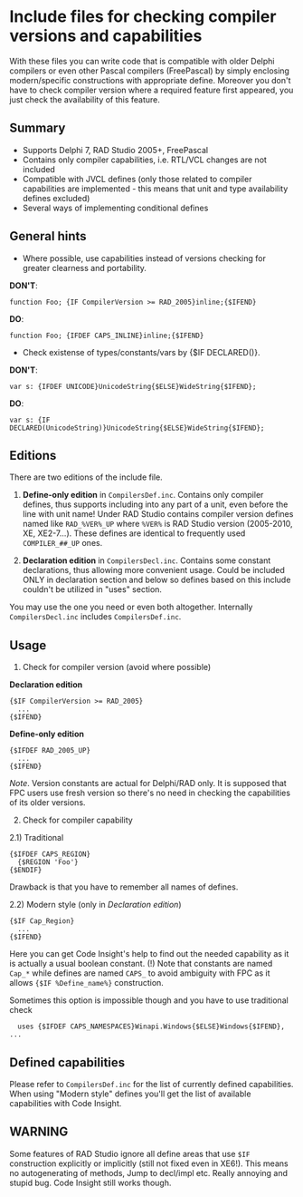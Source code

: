 Include files for checking compiler versions and capabilities
=============================================================

With these files you can write code that is compatible with older Delphi compilers or even other Pascal compilers (FreePascal) by simply enclosing modern/specific constructions with appropriate define. Moreover you don't have to check compiler version where a required feature first appeared, you just check the availability of this feature.

Summary
-------
- Supports Delphi 7, RAD Studio 2005+, FreePascal
- Contains only compiler capabilities, i.e. RTL/VCL changes are not included
- Compatible with JVCL defines (only those related to compiler capabilities are implemented - this means that unit and type availability defines excluded)
- Several ways of implementing conditional defines

General hints
-------------
- Where possible, use capabilities instead of versions checking for greater clearness and portability.

**DON'T**:
```delphi
function Foo; {IF CompilerVersion >= RAD_2005}inline;{$IFEND}
```

**DO**:
```delphi
function Foo; {IFDEF CAPS_INLINE}inline;{$IFEND}
```

- Check existense of types/constants/vars by {$IF DECLARED()}.

**DON'T**:
```delphi
var s: {IFDEF UNICODE}UnicodeString{$ELSE}WideString{$IFEND};
```

**DO**:
```delphi
var s: {IF DECLARED(UnicodeString)}UnicodeString{$ELSE}WideString{$IFEND};
```

Editions
--------

There are two editions of the include file.

1) **Define-only edition** in `CompilersDef.inc`.
Contains only compiler defines, thus supports including into any part of a unit, even before the line with unit name! Under RAD Studio contains compiler version defines named like `RAD_%VER%_UP` where `%VER%` is RAD Studio version (2005-2010, XE, XE2-7...). These defines are identical to frequently used `COMPILER_##_UP` ones.

2) **Declaration edition** in `CompilersDecl.inc`.
Contains some constant declarations, thus allowing more convenient usage. Could be included ONLY in declaration section and below so defines based on this include couldn't be utilized in "uses" section.

You may use the one you need or even both altogether. Internally `CompilersDecl.inc` includes `CompilersDef.inc`.

Usage
-----

1) Check for compiler version (avoid where possible)

**Declaration edition**

```delphi
{$IF CompilerVersion >= RAD_2005}
  ...
{$IFEND}
```

**Define-only edition**

```delphi
{$IFDEF RAD_2005_UP}
  ...
{$IFEND}
  ```

*Note*. Version constants are actual for Delphi/RAD only. It is supposed that FPC users use fresh version so there's no need in checking the capabilities of its older versions.

2) Check for compiler capability

2.1) Traditional

```delphi
{$IFDEF CAPS_REGION}
  {$REGION 'Foo'}
{$ENDIF}
```

Drawback is that you have to remember all names of defines.

2.2) Modern style (only in *Declaration edition*)

```delphi
{$IF Cap_Region}
  ...
{$IFEND}
```

Here you can get Code Insight's help to find out the needed capability as it is actually a usual boolean constant.
(!) Note that constants are named `Cap_*` while defines are named `CAPS_` to avoid ambiguity with FPC as it allows `{$IF %Define_name%}` construction.

Sometimes this option is impossible though and you have to use traditional check

```delphi
  uses {$IFDEF CAPS_NAMESPACES}Winapi.Windows{$ELSE}Windows{$IFEND}, ...
```

Defined capabilities
--------------------

Please refer to `CompilersDef.inc` for the list of currently defined capabilities. When using "Modern style" defines you'll get the list of available capabilities with Code Insight.

WARNING
-------

Some features of RAD Studio ignore all define areas that use `$IF` construction explicitly or implicitly (still not fixed even in XE6!). This means no autogenerating of methods, Jump to decl/impl etc. Really annoying and stupid bug. Code Insight still works though.
